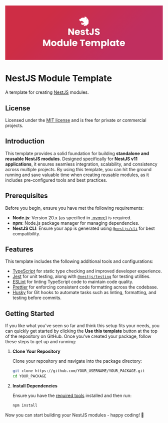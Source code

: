 ![NestJS Module Template](https://raw.githubusercontent.com/andrewdyer/andrewdyer/refs/heads/main/assets/images/covers/nestjs-module-template.png)

# NestJS Module Template

A template for creating [NestJS](https://nestjs.com/) modules.

## License

Licensed under the [MIT license](https://opensource.org/licenses/MIT) and is free for private or commercial projects.

## Introduction

This template provides a solid foundation for building **standalone and reusable NestJS modules**. Designed specifically for **NestJS v11 applications**, it ensures seamless integration, scalability, and consistency across multiple projects. By using this template, you can hit the ground running and save valuable time when creating reusable modules, as it includes pre-configured tools and best practices.

## Prerequisites

Before you begin, ensure you have met the following requirements:

- **Node.js**: Version 20.x (as specified in [.nvmrc](.nvmrc)) is required.
- **npm**: Node.js package manager for managing dependencies.
- **NestJS CLI**: Ensure your app is generated using [`@nestjs/cli`](https://docs.nestjs.com/) for best compatibility.

## Features

This template includes the following additional tools and configurations:

- [TypeScript](https://www.typescriptlang.org/) for static type checking and improved developer experience.
- [Jest](https://jestjs.io/) for unit testing, along with [`@nestjs/testing`](https://docs.nestjs.com/fundamentals/testing) for testing utilities.
- [ESLint](https://eslint.org/) for linting TypeScript code to maintain code quality.
- [Prettier](https://prettier.io/) for enforcing consistent code formatting across the codebase.
- [Husky](https://typicode.github.io/husky/#/) for Git hooks to automate tasks such as linting, formatting, and testing before commits.

## Getting Started

If you like what you've seen so far and think this setup fits your needs, you can quickly get started by clicking the **Use this template** button at the top of the repository on GitHub. Once you've created your package, follow these steps to get up and running:

1. **Clone Your Repository**

   Clone your repository and navigate into the package directory:

   ```bash
   git clone https://github.com/YOUR_USERNAME/YOUR_PACKAGE.git
   cd YOUR_PACKAGE
   ```

2. **Install Dependencies**

   Ensure you have the [required tools](#prerequisites) installed and then run:

   ```bash
   npm install
   ```

Now you can start building your NestJS modules - happy coding! 🎉
